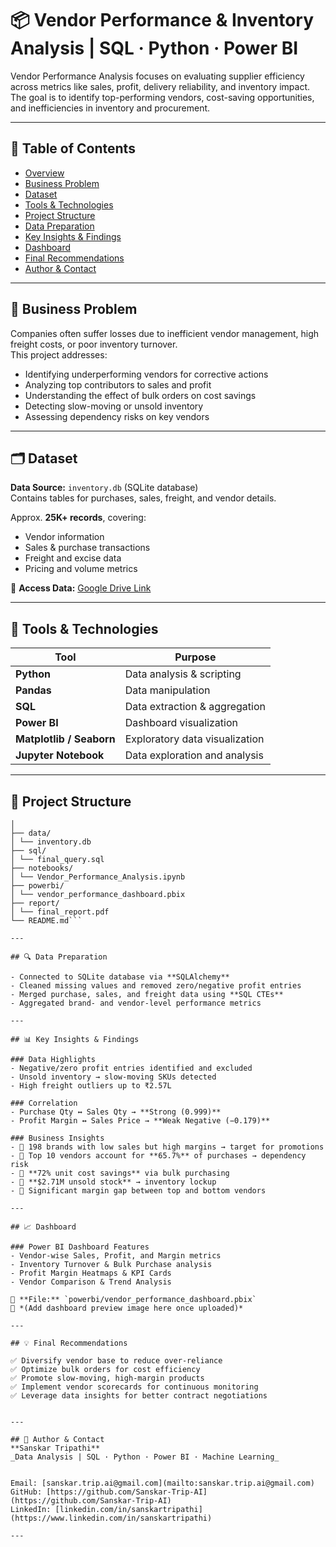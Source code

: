 # 📦 Vendor Performance & Inventory Analysis | SQL · Python · Power BI  

Vendor Performance Analysis focuses on evaluating supplier efficiency across metrics like sales, profit, delivery reliability, and inventory impact. The goal is to identify top-performing vendors, cost-saving opportunities, and inefficiencies in inventory and procurement.

---

## 📘 Table of Contents
- [Overview](#-vendor-performance-analysis)
- [Business Problem](#-business-problem)
- [Dataset](#️-dataset)
- [Tools & Technologies](#-tools--technologies)
- [Project Structure](#-project-structure)
- [Data Preparation](#-data-preparation)
- [Key Insights & Findings](#-key-insights--findings)
- [Dashboard](#-dashboard)
- [Final Recommendations](#-final-recommendations)
- [Author & Contact](#-author--contact)

---

## 🧩 Business Problem

Companies often suffer losses due to inefficient vendor management, high freight costs, or poor inventory turnover.  
This project addresses:

- Identifying underperforming vendors for corrective actions  
- Analyzing top contributors to sales and profit  
- Understanding the effect of bulk orders on cost savings  
- Detecting slow-moving or unsold inventory  
- Assessing dependency risks on key vendors  

---

## 🗂️ Dataset

**Data Source:** `inventory.db` (SQLite database)  
Contains tables for purchases, sales, freight, and vendor details.

Approx. **25K+ records**, covering:
- Vendor information  
- Sales & purchase transactions  
- Freight and excise data  
- Pricing and volume metrics  

📁 **Access Data:** [Google Drive Link](https://drive.google.com/file/d/1OycGXzQfY5aKn1kbR07l_Qw7pQ_hlrkp/view?usp=sharing)

---

## 🧰 Tools & Technologies

| Tool | Purpose |
|------|----------|
| **Python** | Data analysis & scripting |
| **Pandas** | Data manipulation |
| **SQL** | Data extraction & aggregation |
| **Power BI** | Dashboard visualization |
| **Matplotlib / Seaborn** | Exploratory data visualization |
| **Jupyter Notebook** | Data exploration and analysis |

---

## 🧱 Project Structure
```Vendor_Performance_Analysis/
│
├── data/
│ └── inventory.db
├── sql/
│ └── final_query.sql
├── notebooks/
│ └── Vendor_Performance_Analysis.ipynb
├── powerbi/
│ └── vendor_performance_dashboard.pbix
├── report/
│ └── final_report.pdf
└── README.md```

---

## 🔍 Data Preparation

- Connected to SQLite database via **SQLAlchemy**  
- Cleaned missing values and removed zero/negative profit entries  
- Merged purchase, sales, and freight data using **SQL CTEs**  
- Aggregated brand- and vendor-level performance metrics  

---

## 📊 Key Insights & Findings

### Data Highlights
- Negative/zero profit entries identified and excluded  
- Unsold inventory → slow-moving SKUs detected  
- High freight outliers up to ₹2.57L  

### Correlation
- Purchase Qty ↔ Sales Qty → **Strong (0.999)**  
- Profit Margin ↔ Sales Price → **Weak Negative (−0.179)**  

### Business Insights
- 🔹 198 brands with low sales but high margins → target for promotions  
- 🔹 Top 10 vendors account for **65.7%** of purchases → dependency risk  
- 🔹 **72% unit cost savings** via bulk purchasing  
- 🔹 **$2.71M unsold stock** → inventory lockup  
- 🔹 Significant margin gap between top and bottom vendors  

---

## 📈 Dashboard

### Power BI Dashboard Features
- Vendor-wise Sales, Profit, and Margin metrics  
- Inventory Turnover & Bulk Purchase analysis  
- Profit Margin Heatmaps & KPI Cards  
- Vendor Comparison & Trend Analysis  

📁 **File:** `powerbi/vendor_performance_dashboard.pbix`  
📸 *(Add dashboard preview image here once uploaded)*

---

## 💡 Final Recommendations

✅ Diversify vendor base to reduce over-reliance  
✅ Optimize bulk orders for cost efficiency  
✅ Promote slow-moving, high-margin products  
✅ Implement vendor scorecards for continuous monitoring  
✅ Leverage data insights for better contract negotiations  


---

## 👤 Author & Contact  
**Sanskar Tripathi**  
_Data Analysis | SQL · Python · Power BI · Machine Learning_  


Email: [sanskar.trip.ai@gmail.com](mailto:sanskar.trip.ai@gmail.com)  
GitHub: [https://github.com/Sanskar-Trip-AI](https://github.com/Sanskar-Trip-AI)  
LinkedIn: [linkedin.com/in/sanskartripathi](https://www.linkedin.com/in/sanskartripathi)

---

